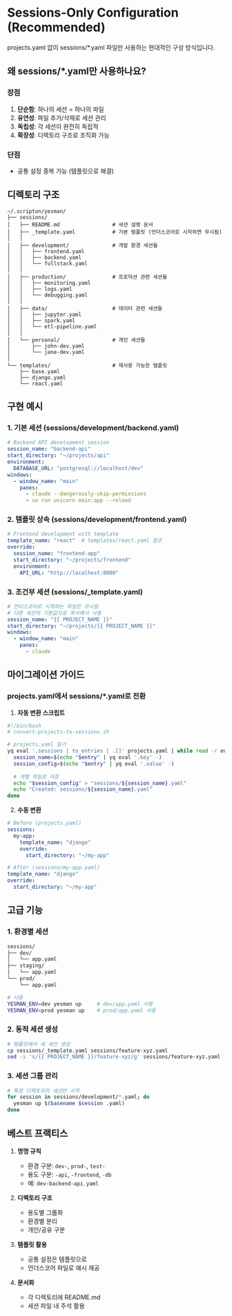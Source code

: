 # Sessions-Only Configuration (Recommended)

projects.yaml 없이 sessions/*.yaml 파일만 사용하는 현대적인 구성 방식입니다.

## 왜 sessions/*.yaml만 사용하나요?

### 장점
1. **단순함**: 하나의 세션 = 하나의 파일
2. **유연성**: 파일 추가/삭제로 세션 관리
3. **독립성**: 각 세션이 완전히 독립적
4. **확장성**: 디렉토리 구조로 조직화 가능

### 단점
- 공통 설정 중복 가능 (템플릿으로 해결)

## 디렉토리 구조

```
~/.scripton/yesman/
├── sessions/
│   ├── README.md                 # 세션 설명 문서
│   ├── _template.yaml            # 기본 템플릿 (언더스코어로 시작하면 무시됨)
│   │
│   ├── development/              # 개발 환경 세션들
│   │   ├── frontend.yaml
│   │   ├── backend.yaml
│   │   └── fullstack.yaml
│   │
│   ├── production/               # 프로덕션 관련 세션들
│   │   ├── monitoring.yaml
│   │   ├── logs.yaml
│   │   └── debugging.yaml
│   │
│   ├── data/                     # 데이터 관련 세션들
│   │   ├── jupyter.yaml
│   │   ├── spark.yaml
│   │   └── etl-pipeline.yaml
│   │
│   └── personal/                 # 개인 세션들
│       ├── john-dev.yaml
│       └── jane-dev.yaml
│
└── templates/                    # 재사용 가능한 템플릿
    ├── base.yaml
    ├── django.yaml
    └── react.yaml
```

## 구현 예시

### 1. 기본 세션 (sessions/development/backend.yaml)
```yaml
# Backend API development session
session_name: "backend-api"
start_directory: "~/projects/api"
environment:
  DATABASE_URL: "postgresql://localhost/dev"
windows:
  - window_name: "main"
    panes:
      - claude --dangerously-skip-permissions
      - uv run uvicorn main:app --reload
```

### 2. 템플릿 상속 (sessions/development/frontend.yaml)
```yaml
# Frontend development with template
template_name: "react"  # templates/react.yaml 참조
override:
  session_name: "frontend-app"
  start_directory: "~/projects/frontend"
  environment:
    API_URL: "http://localhost:8000"
```

### 3. 조건부 세션 (sessions/_template.yaml)
```yaml
# 언더스코어로 시작하는 파일은 무시됨
# 다른 세션의 기본값으로 복사해서 사용
session_name: "{{ PROJECT_NAME }}"
start_directory: "~/projects/{{ PROJECT_NAME }}"
windows:
  - window_name: "main"
    panes:
      - claude
```

## 마이그레이션 가이드

### projects.yaml에서 sessions/*.yaml로 전환

1. **자동 변환 스크립트**
```bash
#!/bin/bash
# convert-projects-to-sessions.sh

# projects.yaml 읽기
yq eval '.sessions | to_entries | .[]' projects.yaml | while read -r entry; do
  session_name=$(echo "$entry" | yq eval '.key' -)
  session_config=$(echo "$entry" | yq eval '.value' -)
  
  # 개별 파일로 저장
  echo "$session_config" > "sessions/${session_name}.yaml"
  echo "Created: sessions/${session_name}.yaml"
done
```

2. **수동 변환**
```yaml
# Before (projects.yaml)
sessions:
  my-app:
    template_name: "django"
    override:
      start_directory: "~/my-app"

# After (sessions/my-app.yaml)
template_name: "django"
override:
  start_directory: "~/my-app"
```

## 고급 기능

### 1. 환경별 세션
```bash
sessions/
├── dev/
│   └── app.yaml
├── staging/
│   └── app.yaml
└── prod/
    └── app.yaml

# 사용
YESMAN_ENV=dev yesman up     # dev/app.yaml 사용
YESMAN_ENV=prod yesman up    # prod/app.yaml 사용
```

### 2. 동적 세션 생성
```bash
# 템플릿에서 새 세션 생성
cp sessions/_template.yaml sessions/feature-xyz.yaml
sed -i 's/{{ PROJECT_NAME }}/feature-xyz/g' sessions/feature-xyz.yaml
```

### 3. 세션 그룹 관리
```bash
# 특정 디렉토리의 세션만 시작
for session in sessions/development/*.yaml; do
  yesman up $(basename $session .yaml)
done
```

## 베스트 프랙티스

1. **명명 규칙**
   - 환경 구분: `dev-`, `prod-`, `test-`
   - 용도 구분: `-api`, `-frontend`, `-db`
   - 예: `dev-backend-api.yaml`

2. **디렉토리 구조**
   - 용도별 그룹화
   - 환경별 분리
   - 개인/공유 구분

3. **템플릿 활용**
   - 공통 설정은 템플릿으로
   - 언더스코어 파일로 예시 제공

4. **문서화**
   - 각 디렉토리에 README.md
   - 세션 파일 내 주석 활용